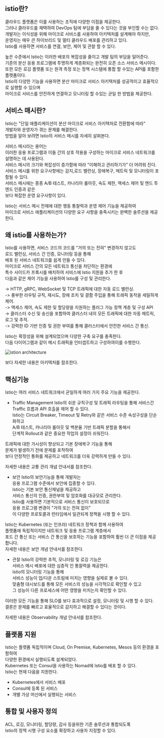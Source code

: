istio란?
---

클라우드 플랫폼은 이를 사용하는 조직에 다양한 이점을 제공한다.    
그러나 클라우드를 채택하여 DevOps 팀에 부담을 줄 수 있다는 것을 부인할 수는 없다.     
개발자는 이식성을 위해 마이크로 서비스를 사용하여 아키텍처를 설계해야 하지만,     
운영자는 매우 큰 하이브리드 및 멀티 클라우드 배포를 관리하고 있다.     
Istio를 사용하면 서비스를 연결, 보안, 제어 및 관찰 할 수 있다.    
    
높은 수준에서 Istio는 이러한 배포의 복잡성을 줄이고 개발 팀의 부담을 덜어준다.     
기존의 분산 응용 프로그램에 투명하게 계층화되는 완전히 오픈 소스 서비스 메시이다.     
또한 모든 로깅 플랫폼 또는 원격 측정 또는 정책 시스템에 통합 할 수있는 API를 포함한 플랫폼이다.     
Istio의 다양한 기능을 사용하면 분산 마이크로 서비스 아키텍처를 성공적이고 효율적으로 실행할 수 있으며     
마이크로 서비스를 안전하게 연결하고 모니터링 할 수있는 균일 한 방법을 제공한다.    
     
서비스 매시란?    
---

Istio는 "단일 애플리케이션이 분산 마이크로 서비스 아키텍처로 전환함에 따라"     
개발자와 운영자가 겪는 문제를 해결한다.     
방법을 알아 보려면 Istio의 서비스 메시를 자세히 살펴본다.    
    
서비스 메시라는 용어는     
이러한 응용 프로그램과 이들 간의 상호 작용을 구성하는 마이크로 서비스 네트워크를 설명하는 데 사용된다.    
서비스 메시의 크기와 복잡성이 증가함에 따라 "이해하고 관리하기가" 더 어려워 진다.    
서비스 메시를 위한 요구사항에는 감지,로드 밸런싱, 장애복구, 메트릭 및 모니터링이 포함될 수 있다.    
서비스 메시에는 종종 A/B 테스트, 카나리아 롤아웃, 속도 제한, 액세스 제어 및 엔드 투 엔드 인증과 같은    
보다 복잡한 운영 요구사항이 있다.    
    
Istio는 서비스 메시 전체에 대한 행동 통찰력과 운영 제어 기능을 제공하여     
마이크로 서비스 애플리케이션의 다양한 요구 사항을 충족시키는 완벽한 솔루션을 제공한다.    
    
왜 istio를 사용하는가?    
---

Istio를 사용하면, 서비스 코드의 코드를 "거의 또는 전혀" 변경하지 않고도     
로드 밸런싱, 서비스 간 인증, 모니터링 등을 통해    
배포 된 서비스 네트워크를 쉽게 만들 수 있다.    
마이크로 서비스 간의 모든 네트워크 통신을 차단하는 환경에     
특수 사이드카 프록시를 배치하여 서비스에 Istio 지원을 추가 한 후     
다음과 같은 제어 기능을 사용하여 Istio를 구성 및 관리한다.    
    
   -> HTTP, gRPC, WebSocket 및 TCP 트래픽에 대한 자동 로드 밸런싱.    
   -> 풍부한 라우팅 규칙, 재시도, 장애 조치 및 결함 주입을 통해 트래픽 동작을 세밀하게 제어.    
   -> 액세스 제어, 속도 제한 및 할당량을 지원하는 플러그 가능 정책 계층 및 구성 API    
   -> 클러스터 수신 및 송신을 포함하여 클러스터 내의 모든 트래픽에 대한 자동 메트릭, 로그 및 추적.    
   -> 강력한 ID 기반 인증 및 권한 부여를 통해 클러스터에서 안전한 서비스 간 통신.    
    
Istio는 확장성을 위해 설계되었으며 다양한 구축 요구를 충족한다.     
다음 다이어그램과 같이 메시 트래픽을 인터셉트하고 구성하여이를 수행한다.    

![istion architecture](https://istio.io/latest/docs/ops/deployment/architecture/arch.svg)

보다 자세한 내용은 아키텍처를 참조한다.   
    
핵심기능
---

Istio는 여러 서비스 네트워크에서 균일하게 여러 가지 주요 기능을 제공한다.

* Traffic Management
Istio의 쉬운 규칙구성 및 트래픽 라우팅을 통해 서비스간 Traffic 흐름과 API 호출을 제어 할 수 있다.    
Istio는 Circuit Breaker, Timeout 및 Retry와 같은 서비스 수준 속성구성을 단순화하고   
A/B 테스트, 카나리아 롤아웃 및 백분율 기반 트래픽 분할을 통해서  
단계적 Rollout과 같은 중요한 작업의 설정이 쉬워진다.   
   
트래픽에 대한 가시성이 향상되고 기본 장애복구 기능을 통해   
문제가 발생하기 전에 문제를 포착하여   
보다 안정적인 통화를 제공하고 네트워크를 더욱 강력하게 만들 수 있다.
   
자세한 내용은 교통 관리 개념 안내서를 참조한다.
   
* 보안
Istio의 보안기능을 통해 개발자는   
응용 프로그램 수준에서 보안에 집중할 수 있다.    
Istio는 기본 보안 통신채널을 제공하고    
서비스 통신의 인증, 권한부여 및 암호화를 대규모로 관리한다.    
Istio를 사용하면 기본적으로 서비스 통신이 보호되므로   
응용 프로그램 변경이 "거의 또는 전혀 없이"    
이 다양한 프로토콜과 런타임에서 일관되게 정책을 시행 할 수 있다.   
   
Istio는 Kubernetes (또는 인프라) 네트워크 정책과 함께 사용하여    
플랫폼에 독립적이지만 네트워크 및 응용 프로그램 계층에서    
포드 간 통신 또는 서비스 간 통신을 보호하는 기능을 포함하여 
훨씬 더 큰 이점을 제공합니다.   
자세한 내용은 보안 개념 안내서를 참조한다.   
   
* 관찰
Istio의 강력한 추적, 모니터링 및 로깅 기능은    
서비스 메시 배포에 대한 심층적 인 통찰력을 제공한다.   
Istio의 모니터링 기능을 통해   
서비스 성능이 업/다운 스트림에 미치는 영향을 실제로 볼 수 있다.   
맞춤형 대시보드를 통해 모든 서비스의 성능을 시각적으로 확인할 수 있고   
그 성능이 다른 프로세스에 어떤 영향을 미치는지 확인할 수 있다.   
   
이러한 모든 기능을 통해 SLO를 보다 효과적으로 설정, 모니터링 및 시행 할 수 있다.   
결론은 문제를 빠르고 효율적으로 감지하고 해결할 수 있다는 것이다.   
   
자세한 내용은 Observability 개념 안내서를 참조한다.   
   
플랫폼 지원
---

Istio는 플랫폼 독립적이며 Cloud, On Premise, Kubernetes, Mesos 등의 환경을 포함하여    
다양한 환경에서 실행되도록 설계되었다.   
Kubernetes 또는 Consul을 사용하는 Nomad에 Istio를 배포 할 수 있다.  
Istio는 현재 다음을 지원한다.   

* Kubernetes에서 서비스 배포
* Consul에 등록 된 서비스
* 개별 가상 머신에서 실행되는 서비스

통합 및 사용자 정의
---

ACL, 로깅, 모니터링, 할당량, 감사 등을위한 기존 솔루션과 통합되도록    
Istio의 정책 시행 구성 요소를 확장하고 사용자 지정할 수 있다.
